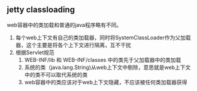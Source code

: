 
## jetty classloading
web容器中的类加载和普通的java程序略有不同。
1. 每个web上下文有自己的类加载器，同时将SystemClassLoader作为父加载器，这个主要是将各个上下文进行隔离，互不干扰
2. 根据Servlet规范
    1. WEB-INF/lib 和 WEB-INF/classes 中的类先于父加载器中的类加载
    2. 系统的类（java.lang.String)从web上下文中剔除，意思就是web上下文中的类不可以取代系统的类
    3. web容器中的类应该对于web上下文隐藏，不应该被任何类加载器获得
    
